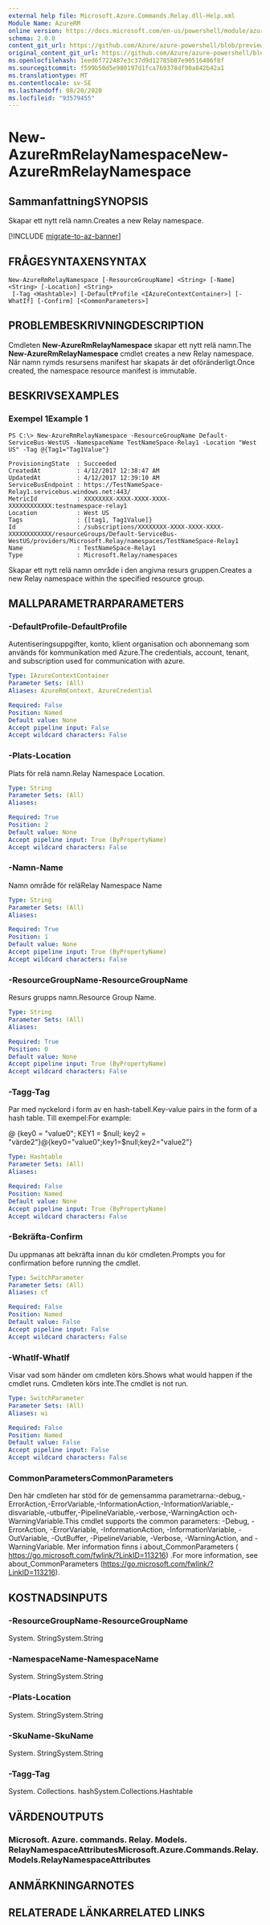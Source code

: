 ```yaml
---
external help file: Microsoft.Azure.Commands.Relay.dll-Help.xml
Module Name: AzureRM
online version: https://docs.microsoft.com/en-us/powershell/module/azurerm.relay/new-azurermrelaynamespace
schema: 2.0.0
content_git_url: https://github.com/Azure/azure-powershell/blob/preview/src/ResourceManager/Relay/Commands.Relay/help/New-AzureRmRelayNamespace.md
original_content_git_url: https://github.com/Azure/azure-powershell/blob/preview/src/ResourceManager/Relay/Commands.Relay/help/New-AzureRmRelayNamespace.md
ms.openlocfilehash: 1eed6f722487e3c37d9d12785b07e90516406f8f
ms.sourcegitcommit: f599b50d5e980197d1fca769378df90a842b42a1
ms.translationtype: MT
ms.contentlocale: sv-SE
ms.lasthandoff: 08/20/2020
ms.locfileid: "93579455"
---
```

# <span data-ttu-id="1ff6b-101">New-AzureRmRelayNamespace</span><span class="sxs-lookup"><span data-stu-id="1ff6b-101">New-AzureRmRelayNamespace</span></span>

## <span data-ttu-id="1ff6b-102">Sammanfattning</span><span class="sxs-lookup"><span data-stu-id="1ff6b-102">SYNOPSIS</span></span>
<span data-ttu-id="1ff6b-103">Skapar ett nytt relä namn.</span><span class="sxs-lookup"><span data-stu-id="1ff6b-103">Creates a new Relay namespace.</span></span>

[!INCLUDE [migrate-to-az-banner](../../includes/migrate-to-az-banner.md)]

## <span data-ttu-id="1ff6b-104">FRÅGESYNTAXEN</span><span class="sxs-lookup"><span data-stu-id="1ff6b-104">SYNTAX</span></span>

```
New-AzureRmRelayNamespace [-ResourceGroupName] <String> [-Name] <String> [-Location] <String>
 [-Tag <Hashtable>] [-DefaultProfile <IAzureContextContainer>] [-WhatIf] [-Confirm] [<CommonParameters>]
```

## <span data-ttu-id="1ff6b-105">PROBLEMBESKRIVNING</span><span class="sxs-lookup"><span data-stu-id="1ff6b-105">DESCRIPTION</span></span>
<span data-ttu-id="1ff6b-106">Cmdleten **New-AzureRmRelayNamespace** skapar ett nytt relä namn.</span><span class="sxs-lookup"><span data-stu-id="1ff6b-106">The **New-AzureRmRelayNamespace** cmdlet creates a new Relay namespace.</span></span> <span data-ttu-id="1ff6b-107">När namn rymds resursens manifest har skapats är det oföränderligt.</span><span class="sxs-lookup"><span data-stu-id="1ff6b-107">Once created, the namespace resource manifest is immutable.</span></span>

## <span data-ttu-id="1ff6b-108">BESKRIVS</span><span class="sxs-lookup"><span data-stu-id="1ff6b-108">EXAMPLES</span></span>

### <span data-ttu-id="1ff6b-109">Exempel 1</span><span class="sxs-lookup"><span data-stu-id="1ff6b-109">Example 1</span></span>
```
PS C:\> New-AzureRmRelayNamespace -ResourceGroupName Default-ServiceBus-WestUS -NamespaceName TestNameSpace-Relay1 -Location "West US" -Tag @{Tag1="Tag1Value"}

ProvisioningState  : Succeeded
CreatedAt          : 4/12/2017 12:38:47 AM
UpdatedAt          : 4/12/2017 12:39:10 AM
ServiceBusEndpoint : https://TestNameSpace-Relay1.servicebus.windows.net:443/
MetricId           : XXXXXXXX-XXXX-XXXX-XXXX-XXXXXXXXXXXX:testnamespace-relay1
Location           : West US
Tags               : {[tag1, Tag1Value]}
Id                 : /subscriptions/XXXXXXXX-XXXX-XXXX-XXXX-XXXXXXXXXXXX/resourceGroups/Default-ServiceBus-WestUS/providers/Microsoft.Relay/namespaces/TestNameSpace-Relay1
Name               : TestNameSpace-Relay1
Type               : Microsoft.Relay/namespaces
```

<span data-ttu-id="1ff6b-110">Skapar ett nytt relä namn område i den angivna resurs gruppen.</span><span class="sxs-lookup"><span data-stu-id="1ff6b-110">Creates a new Relay namespace within the specified resource group.</span></span>

## <span data-ttu-id="1ff6b-111">MALLPARAMETRAR</span><span class="sxs-lookup"><span data-stu-id="1ff6b-111">PARAMETERS</span></span>

### <span data-ttu-id="1ff6b-112">-DefaultProfile</span><span class="sxs-lookup"><span data-stu-id="1ff6b-112">-DefaultProfile</span></span>
<span data-ttu-id="1ff6b-113">Autentiseringsuppgifter, konto, klient organisation och abonnemang som används för kommunikation med Azure.</span><span class="sxs-lookup"><span data-stu-id="1ff6b-113">The credentials, account, tenant, and subscription used for communication with azure.</span></span>

```yaml
Type: IAzureContextContainer
Parameter Sets: (All)
Aliases: AzureRmContext, AzureCredential

Required: False
Position: Named
Default value: None
Accept pipeline input: False
Accept wildcard characters: False
```

### <span data-ttu-id="1ff6b-114">-Plats</span><span class="sxs-lookup"><span data-stu-id="1ff6b-114">-Location</span></span>
<span data-ttu-id="1ff6b-115">Plats för relä namn.</span><span class="sxs-lookup"><span data-stu-id="1ff6b-115">Relay Namespace Location.</span></span>

```yaml
Type: String
Parameter Sets: (All)
Aliases: 

Required: True
Position: 2
Default value: None
Accept pipeline input: True (ByPropertyName)
Accept wildcard characters: False
```

### <span data-ttu-id="1ff6b-116">-Namn</span><span class="sxs-lookup"><span data-stu-id="1ff6b-116">-Name</span></span>
<span data-ttu-id="1ff6b-117">Namn område för relä</span><span class="sxs-lookup"><span data-stu-id="1ff6b-117">Relay Namespace Name</span></span>

```yaml
Type: String
Parameter Sets: (All)
Aliases: 

Required: True
Position: 1
Default value: None
Accept pipeline input: True (ByPropertyName)
Accept wildcard characters: False
```

### <span data-ttu-id="1ff6b-118">-ResourceGroupName</span><span class="sxs-lookup"><span data-stu-id="1ff6b-118">-ResourceGroupName</span></span>
<span data-ttu-id="1ff6b-119">Resurs grupps namn.</span><span class="sxs-lookup"><span data-stu-id="1ff6b-119">Resource Group Name.</span></span>

```yaml
Type: String
Parameter Sets: (All)
Aliases: 

Required: True
Position: 0
Default value: None
Accept pipeline input: True (ByPropertyName)
Accept wildcard characters: False
```

### <span data-ttu-id="1ff6b-120">-Tagg</span><span class="sxs-lookup"><span data-stu-id="1ff6b-120">-Tag</span></span>
<span data-ttu-id="1ff6b-121">Par med nyckelord i form av en hash-tabell.</span><span class="sxs-lookup"><span data-stu-id="1ff6b-121">Key-value pairs in the form of a hash table.</span></span> <span data-ttu-id="1ff6b-122">Till exempel:</span><span class="sxs-lookup"><span data-stu-id="1ff6b-122">For example:</span></span>

<span data-ttu-id="1ff6b-123">@ {key0 = "value0"; KEY1 = $null; key2 = "värde2"}</span><span class="sxs-lookup"><span data-stu-id="1ff6b-123">@{key0="value0";key1=$null;key2="value2"}</span></span>

```yaml
Type: Hashtable
Parameter Sets: (All)
Aliases: 

Required: False
Position: Named
Default value: None
Accept pipeline input: True (ByPropertyName)
Accept wildcard characters: False
```

### <span data-ttu-id="1ff6b-124">-Bekräfta</span><span class="sxs-lookup"><span data-stu-id="1ff6b-124">-Confirm</span></span>
<span data-ttu-id="1ff6b-125">Du uppmanas att bekräfta innan du kör cmdleten.</span><span class="sxs-lookup"><span data-stu-id="1ff6b-125">Prompts you for confirmation before running the cmdlet.</span></span>

```yaml
Type: SwitchParameter
Parameter Sets: (All)
Aliases: cf

Required: False
Position: Named
Default value: False
Accept pipeline input: False
Accept wildcard characters: False
```

### <span data-ttu-id="1ff6b-126">-WhatIf</span><span class="sxs-lookup"><span data-stu-id="1ff6b-126">-WhatIf</span></span>
<span data-ttu-id="1ff6b-127">Visar vad som händer om cmdleten körs.</span><span class="sxs-lookup"><span data-stu-id="1ff6b-127">Shows what would happen if the cmdlet runs.</span></span>
<span data-ttu-id="1ff6b-128">Cmdleten körs inte.</span><span class="sxs-lookup"><span data-stu-id="1ff6b-128">The cmdlet is not run.</span></span>

```yaml
Type: SwitchParameter
Parameter Sets: (All)
Aliases: wi

Required: False
Position: Named
Default value: False
Accept pipeline input: False
Accept wildcard characters: False
```

### <span data-ttu-id="1ff6b-129">CommonParameters</span><span class="sxs-lookup"><span data-stu-id="1ff6b-129">CommonParameters</span></span>
<span data-ttu-id="1ff6b-130">Den här cmdleten har stöd för de gemensamma parametrarna:-debug,-ErrorAction,-ErrorVariable,-InformationAction,-InformationVariable,-disvariable,-utbuffer,-PipelineVariable,-verbose,-WarningAction och-WarningVariable.</span><span class="sxs-lookup"><span data-stu-id="1ff6b-130">This cmdlet supports the common parameters: -Debug, -ErrorAction, -ErrorVariable, -InformationAction, -InformationVariable, -OutVariable, -OutBuffer, -PipelineVariable, -Verbose, -WarningAction, and -WarningVariable.</span></span> <span data-ttu-id="1ff6b-131">Mer information finns i about_CommonParameters ( https://go.microsoft.com/fwlink/?LinkID=113216) .</span><span class="sxs-lookup"><span data-stu-id="1ff6b-131">For more information, see about_CommonParameters (https://go.microsoft.com/fwlink/?LinkID=113216).</span></span>

## <span data-ttu-id="1ff6b-132">KOSTNADS</span><span class="sxs-lookup"><span data-stu-id="1ff6b-132">INPUTS</span></span>

### <span data-ttu-id="1ff6b-133">-ResourceGroupName</span><span class="sxs-lookup"><span data-stu-id="1ff6b-133">-ResourceGroupName</span></span>
 <span data-ttu-id="1ff6b-134">System. String</span><span class="sxs-lookup"><span data-stu-id="1ff6b-134">System.String</span></span>

### <span data-ttu-id="1ff6b-135">-NamespaceName</span><span class="sxs-lookup"><span data-stu-id="1ff6b-135">-NamespaceName</span></span>
 <span data-ttu-id="1ff6b-136">System. String</span><span class="sxs-lookup"><span data-stu-id="1ff6b-136">System.String</span></span>

### <span data-ttu-id="1ff6b-137">-Plats</span><span class="sxs-lookup"><span data-stu-id="1ff6b-137">-Location</span></span>
 <span data-ttu-id="1ff6b-138">System. String</span><span class="sxs-lookup"><span data-stu-id="1ff6b-138">System.String</span></span>

### <span data-ttu-id="1ff6b-139">-SkuName</span><span class="sxs-lookup"><span data-stu-id="1ff6b-139">-SkuName</span></span>
 <span data-ttu-id="1ff6b-140">System. String</span><span class="sxs-lookup"><span data-stu-id="1ff6b-140">System.String</span></span>

### <span data-ttu-id="1ff6b-141">-Tagg</span><span class="sxs-lookup"><span data-stu-id="1ff6b-141">-Tag</span></span>
 <span data-ttu-id="1ff6b-142">System. Collections. hash</span><span class="sxs-lookup"><span data-stu-id="1ff6b-142">System.Collections.Hashtable</span></span>

## <span data-ttu-id="1ff6b-143">VÄRDEN</span><span class="sxs-lookup"><span data-stu-id="1ff6b-143">OUTPUTS</span></span>

### <span data-ttu-id="1ff6b-144">Microsoft. Azure. commands. Relay. Models. RelayNamespaceAttributes</span><span class="sxs-lookup"><span data-stu-id="1ff6b-144">Microsoft.Azure.Commands.Relay.Models.RelayNamespaceAttributes</span></span>

## <span data-ttu-id="1ff6b-145">ANMÄRKNINGAR</span><span class="sxs-lookup"><span data-stu-id="1ff6b-145">NOTES</span></span>

## <span data-ttu-id="1ff6b-146">RELATERADE LÄNKAR</span><span class="sxs-lookup"><span data-stu-id="1ff6b-146">RELATED LINKS</span></span>

